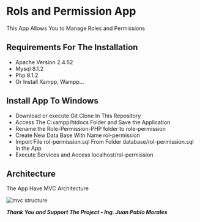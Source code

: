 # Rols and Permission App

This App Allows You to Manage Roles and Permissions

## Requirements For The Installation

 - Apache Version 2.4.52
 - Mysql 8.1.2
 - Php 8.1.2
 - Or Install Xampp, Wampp...
 
## Install App To Windows

 - Download or execute Git Clone In This Repository
 - Access The C:xampp/htdocs Folder and Save the Application
 - Rename the Role-Permission-PHP folder to role-permission
 - Create New Data Base With Name rol-permission
 - Import File rol-permission.sql From Folder database/rol-permission.sql In the App
 - Execute Services and Access localhost/rol-permission

## Architecture

The App Have MVC Architecture

![mvc structure](https://external-content.duckduckgo.com/iu/?u=https%3A%2F%2Fs3.amazonaws.com%2Fmedia-p.slid.es%2Fuploads%2F158334%2Fimages%2F2098746%2Fmvc_structure__Slides.png&f=1&nofb=1)

***Thank You and Support The Project - Ing. Juan Pablo Morales***
